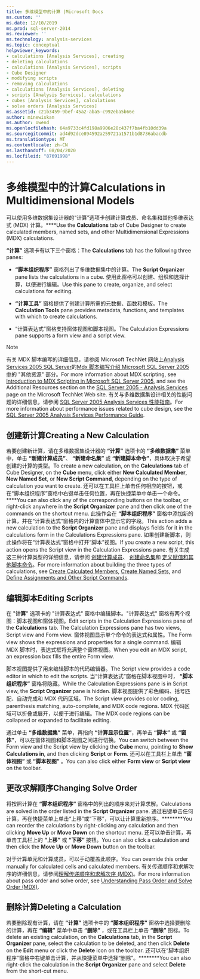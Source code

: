 ```yaml
---
title: 多维模型中的计算 |Microsoft Docs
ms.custom: ''
ms.date: 12/10/2019
ms.prod: sql-server-2014
ms.reviewer: ''
ms.technology: analysis-services
ms.topic: conceptual
helpviewer_keywords:
- calculations [Analysis Services], creating
- deleting calculations
- calculations [Analysis Services], scripts
- Cube Designer
- modifying scripts
- removing calculations
- calculations [Analysis Services], deleting
- scripts [Analysis Services], calculations
- cubes [Analysis Services], calculations
- solve orders [Analysis Services]
ms.assetid: c21b3459-9bef-45a2-aba5-c992eba5b66e
author: minewiskan
ms.author: owend
ms.openlocfilehash: 64a9733c4fd198a9906e28c437f7ba4fb10dd39a
ms.sourcegitcommit: ad4d92dce894592a259721a1571b1d8736abacdb
ms.translationtype: MT
ms.contentlocale: zh-CN
ms.lasthandoff: 08/04/2020
ms.locfileid: "87691998"
---
```

# <a name="calculations-in-multidimensional-models"></a><span data-ttu-id="bcd97-102">多维模型中的计算</span><span class="sxs-lookup"><span data-stu-id="bcd97-102">Calculations in Multidimensional Models</span></span>
  <span data-ttu-id="bcd97-103">可以使用多维数据集设计器的“计算”选项卡创建计算成员、命名集和其他多维表达式 (MDX) 计算。\*\*\*\*</span><span class="sxs-lookup"><span data-stu-id="bcd97-103">Use the **Calculations** tab of Cube Designer to create calculated members, named sets, and other Multidimensional Expressions (MDX) calculations.</span></span>  
  
 <span data-ttu-id="bcd97-104">**“计算”** 选项卡有以下三个窗格：</span><span class="sxs-lookup"><span data-stu-id="bcd97-104">The **Calculations** tab has the following three panes:</span></span>  
  
-   <span data-ttu-id="bcd97-105">**“脚本组织程序”** 窗格列出了多维数据集中的计算。</span><span class="sxs-lookup"><span data-stu-id="bcd97-105">The **Script Organizer** pane lists the calculations in a cube.</span></span> <span data-ttu-id="bcd97-106">使用此窗格可以创建、组织和选择计算，以便进行编辑。</span><span class="sxs-lookup"><span data-stu-id="bcd97-106">Use this pane to create, organize, and select calculations for editing.</span></span>  
  
-   <span data-ttu-id="bcd97-107">**“计算工具”** 窗格提供了创建计算所需的元数据、函数和模板。</span><span class="sxs-lookup"><span data-stu-id="bcd97-107">The **Calculation Tools** pane provides metadata, functions, and templates with which to create calculations.</span></span>  
  
-   <span data-ttu-id="bcd97-108">“计算表达式”窗格支持窗体视图和脚本视图。</span><span class="sxs-lookup"><span data-stu-id="bcd97-108">The Calculation Expressions pane supports a form view and a script view.</span></span>  
  
> [!NOTE]  
>  <span data-ttu-id="bcd97-109">有关 MDX 脚本编写的详细信息，请参阅 Microsoft TechNet 网站上[Analysis Services 2005 SQL Server](https://go.microsoft.com/fwlink/?LinkId=80853)的[Mdx 脚本编写介绍 Microsoft SQL Server 2005 中](https://go.microsoft.com/fwlink/?LinkId=81892)的 "其他资源" 部分。</span><span class="sxs-lookup"><span data-stu-id="bcd97-109">For more information about MDX scripting, see [Introduction to MDX Scripting in Microsoft SQL Server 2005](https://go.microsoft.com/fwlink/?LinkId=81892), and see the Additional Resources section on the [SQL Server 2005 - Analysis Services](https://go.microsoft.com/fwlink/?LinkId=80853) page on the Microsoft TechNet Web site.</span></span> <span data-ttu-id="bcd97-110">有关与多维数据集设计相关的性能问题的详细信息，请参阅 [SQL Server 2005 Analysis Services 性能指南](https://download.microsoft.com/download/8/5/e/85eea4fa-b3bb-4426-97d0-7f7151b2011c/ssas2005perfguide.doc)。</span><span class="sxs-lookup"><span data-stu-id="bcd97-110">For more information about performance issues related to cube design, see the [SQL Server 2005 Analysis Services Performance Guide](https://download.microsoft.com/download/8/5/e/85eea4fa-b3bb-4426-97d0-7f7151b2011c/ssas2005perfguide.doc).</span></span>  
  
## <a name="creating-a-new-calculation"></a><span data-ttu-id="bcd97-111">创建新计算</span><span class="sxs-lookup"><span data-stu-id="bcd97-111">Creating a New Calculation</span></span>  
 <span data-ttu-id="bcd97-112">若要创建新计算，请在多维数据集设计器的 **“计算”** 选项卡的 **“多维数据集”** 菜单中，单击 **“新建计算成员”**、 **“新建命名集”** 或 **“新建脚本命令”**，具体取决于希望创建的计算的类型。</span><span class="sxs-lookup"><span data-stu-id="bcd97-112">To create a new calculation, on the **Calculations** tab of Cube Designer, on the **Cube** menu, click either **New Calculated Member**, **New Named Set**, or **New Script Command**, depending on the type of calculation you want to create.</span></span> <span data-ttu-id="bcd97-113">还可以在工具栏上单击任何相应的按钮，或在“脚本组织程序”窗格中右键单击任何位置，再在快捷菜单中单击一个命令。\*\*\*\*</span><span class="sxs-lookup"><span data-stu-id="bcd97-113">You can also click any of the corresponding buttons on the toolbar, or right-click anywhere in the **Script Organizer** pane and then click one of the commands on the shortcut menu.</span></span> <span data-ttu-id="bcd97-114">此操作会在 **“脚本组织程序”** 窗格中添加新的计算，并在“计算表达式”窗格内的计算窗体中显示它的字段。</span><span class="sxs-lookup"><span data-stu-id="bcd97-114">This action adds a new calculation to the **Script Organizer** pane and displays fields for it in the calculations form in the Calculations Expressions pane.</span></span> <span data-ttu-id="bcd97-115">如果创建新脚本，则此操作将在“计算表达式”窗格中打开“脚本”视图。</span><span class="sxs-lookup"><span data-stu-id="bcd97-115">If you create a new script, this action opens the Script view in the Calculation Expressions pane.</span></span> <span data-ttu-id="bcd97-116">有关生成这三种计算类型的详细信息，请参阅 [创建计算成员](create-calculated-members.md)、 [创建命名集](create-named-sets.md)和 [定义赋值和其他脚本命令](define-assignments-and-other-script-commands.md)。</span><span class="sxs-lookup"><span data-stu-id="bcd97-116">For more information about building the three types of calculations, see [Create Calculated Members](create-calculated-members.md), [Create Named Sets](create-named-sets.md), and [Define Assignments and Other Script Commands](define-assignments-and-other-script-commands.md).</span></span>  
  
## <a name="editing-scripts"></a><span data-ttu-id="bcd97-117">编辑脚本</span><span class="sxs-lookup"><span data-stu-id="bcd97-117">Editing Scripts</span></span>  
 <span data-ttu-id="bcd97-118">在 "**计算**" 选项卡的 "计算表达式" 窗格中编辑脚本。"计算表达式" 窗格有两个视图：脚本视图和窗体视图。</span><span class="sxs-lookup"><span data-stu-id="bcd97-118">Edit scripts in the Calculation Expressions pane of the **Calculations** tab. The Calculation Expressions pane has two views, Script view and Form view.</span></span> <span data-ttu-id="bcd97-119">窗体视图显示单个命令的表达式和属性。</span><span class="sxs-lookup"><span data-stu-id="bcd97-119">The Form view shows the expressions and properties for a single command.</span></span> <span data-ttu-id="bcd97-120">编辑 MDX 脚本时，表达式框将充满整个窗体视图。</span><span class="sxs-lookup"><span data-stu-id="bcd97-120">When you edit an MDX script, an expression box fills the entire Form view.</span></span>  
  
 <span data-ttu-id="bcd97-121">脚本视图提供了用来编辑脚本的代码编辑器。</span><span class="sxs-lookup"><span data-stu-id="bcd97-121">The Script view provides a code editor in which to edit the scripts.</span></span> <span data-ttu-id="bcd97-122">当“计算表达式”窗格在脚本视图中时， **“脚本组织程序”** 窗格将隐藏。</span><span class="sxs-lookup"><span data-stu-id="bcd97-122">While the Calculation Expressions pane is in Script view, the **Script Organizer** pane is hidden.</span></span> <span data-ttu-id="bcd97-123">脚本视图提供了彩色编码、括号匹配、自动完成和 MDX 代码区域。</span><span class="sxs-lookup"><span data-stu-id="bcd97-123">The Script view provides color coding, parenthesis matching, auto-complete, and MDX code regions.</span></span> <span data-ttu-id="bcd97-124">MDX 代码区域可以折叠或展开，以便于进行编辑。</span><span class="sxs-lookup"><span data-stu-id="bcd97-124">The MDX code regions can be collapsed or expanded to facilitate editing.</span></span>  
  
 <span data-ttu-id="bcd97-125">通过单击 **“多维数据集”** 菜单，再指向 **“计算显示位置”**，再单击 **“脚本”** 或 **“窗体”**，可以在窗体视图和脚本视图之间进行切换。</span><span class="sxs-lookup"><span data-stu-id="bcd97-125">You can switch between the Form view and the Script view by clicking the **Cube** menu, pointing to **Show Calculations in**, and then clicking **Script** or **Form**.</span></span> <span data-ttu-id="bcd97-126">还可以在工具栏上单击 **“窗体视图”** 或 **“脚本视图”** 。</span><span class="sxs-lookup"><span data-stu-id="bcd97-126">You can also click either **Form view** or **Script view** on the toolbar.</span></span>  
  
## <a name="changing-solve-order"></a><span data-ttu-id="bcd97-127">更改求解顺序</span><span class="sxs-lookup"><span data-stu-id="bcd97-127">Changing Solve Order</span></span>  
 <span data-ttu-id="bcd97-128">将按照计算在 **“脚本组织程序”** 窗格中的列出的顺序来对计算求解。</span><span class="sxs-lookup"><span data-stu-id="bcd97-128">Calculations are solved in the order listed in the **Script Organizer** pane.</span></span> <span data-ttu-id="bcd97-129">通过右键单击任何计算，再在快捷菜单上单击“上移”或“下移”，可以让计算重新排序。\*\*\*\*\*\*\*\*</span><span class="sxs-lookup"><span data-stu-id="bcd97-129">You can reorder the calculations by right-clicking any calculation and then clicking **Move Up** or **Move Down** on the shortcut menu.</span></span> <span data-ttu-id="bcd97-130">还可以单击计算，再单击工具栏上的 **“上移”** 或 **“下移”** 按钮。</span><span class="sxs-lookup"><span data-stu-id="bcd97-130">You can also click a calculation and then click the **Move Up** or **Move Down** button on the toolbar.</span></span>  
  
 <span data-ttu-id="bcd97-131">对于计算单元和计算成员，可以手动覆盖此顺序。</span><span class="sxs-lookup"><span data-stu-id="bcd97-131">You can override this order manually for calculated cells and calculated members.</span></span> <span data-ttu-id="bcd97-132">有关传递顺序和求解次序的详细信息，请参阅[理解传递顺序和求解次序 (MDX)](mdx/mdx-data-manipulation-understanding-pass-order-and-solve-order.md)。</span><span class="sxs-lookup"><span data-stu-id="bcd97-132">For more information about pass order and solve order, see [Understanding Pass Order and Solve Order &#40;MDX&#41;](mdx/mdx-data-manipulation-understanding-pass-order-and-solve-order.md).</span></span>  
  
## <a name="deleting-a-calculation"></a><span data-ttu-id="bcd97-133">删除计算</span><span class="sxs-lookup"><span data-stu-id="bcd97-133">Deleting a Calculation</span></span>  
 <span data-ttu-id="bcd97-134">若要删除现有计算，请在 **“计算”** 选项卡中的 **“脚本组织程序”** 窗格中选择要删除的计算，再在 **“编辑”** 菜单中单击 **“删除”** ，或在工具栏上单击 **“删除”** 图标。</span><span class="sxs-lookup"><span data-stu-id="bcd97-134">To delete an existing calculation, on the **Calculations** tab, in the **Script Organizer** pane, select the calculation to be deleted, and then click **Delete** on the **Edit** menu or click the **Delete** icon on the toolbar.</span></span> <span data-ttu-id="bcd97-135">还可以在“脚本组织程序”窗格中右键单击计算，并从快捷菜单中选择“删除”。\*\*\*\*\*\*\*\*</span><span class="sxs-lookup"><span data-stu-id="bcd97-135">You can also right-click the calculation in the **Script Organizer** pane and select **Delete** from the short-cut menu.</span></span>  
  
  
